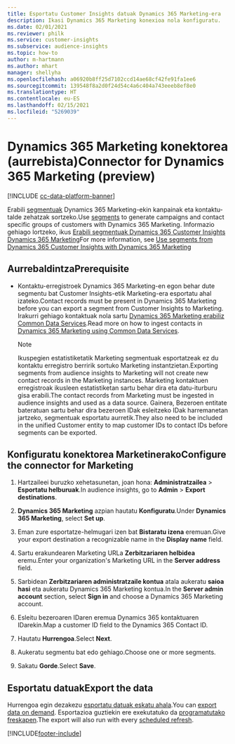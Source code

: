 ```yaml
---
title: Esportatu Customer Insights datuak Dynamics 365 Marketing-era
description: Ikasi Dynamics 365 Marketing konexioa nola konfiguratu.
ms.date: 02/01/2021
ms.reviewer: philk
ms.service: customer-insights
ms.subservice: audience-insights
ms.topic: how-to
author: m-hartmann
ms.author: mhart
manager: shellyha
ms.openlocfilehash: a06920b8ff25d7102ccd14ae68cf42fe91fa1ee6
ms.sourcegitcommit: 139548f8a2d0f24d54c4a6c404a743eeeb8ef8e0
ms.translationtype: HT
ms.contentlocale: eu-ES
ms.lasthandoff: 02/15/2021
ms.locfileid: "5269039"
---
```

# <a name="connector-for-dynamics-365-marketing-preview"></a><span data-ttu-id="96d7c-103">Dynamics 365 Marketing konektorea (aurrebista)</span><span class="sxs-lookup"><span data-stu-id="96d7c-103">Connector for Dynamics 365 Marketing (preview)</span></span>

[!INCLUDE [cc-data-platform-banner](../includes/cc-data-platform-banner.md)]

<span data-ttu-id="96d7c-104">Erabili [segmentuak](segments.md) Dynamics 365 Marketing-ekin kanpainak eta kontaktu-talde zehatzak sortzeko.</span><span class="sxs-lookup"><span data-stu-id="96d7c-104">Use [segments](segments.md) to generate campaigns and contact specific groups of customers with Dynamics 365 Marketing.</span></span> <span data-ttu-id="96d7c-105">Informazio gehiago lortzeko, ikus [Erabili segmentuak Dynamics 365 Customer Insights Dynamics 365 Marketing](https://docs.microsoft.com/dynamics365/marketing/customer-insights-segments)</span><span class="sxs-lookup"><span data-stu-id="96d7c-105">For more information, see [Use segments from Dynamics 365 Customer Insights with Dynamics 365 Marketing](https://docs.microsoft.com/dynamics365/marketing/customer-insights-segments)</span></span>

## <a name="prerequisite"></a><span data-ttu-id="96d7c-106">Aurrebaldintza</span><span class="sxs-lookup"><span data-stu-id="96d7c-106">Prerequisite</span></span>

- <span data-ttu-id="96d7c-107">Kontaktu-erregistroek Dynamics 365 Marketing-en egon behar dute segmentu bat Customer Insights-etik Marketing-era esportatu ahal izateko.</span><span class="sxs-lookup"><span data-stu-id="96d7c-107">Contact records must be present in Dynamics 365 Marketing before you can export a segment from Customer Insights to Marketing.</span></span> <span data-ttu-id="96d7c-108">Irakurri gehiago kontaktuak nola sartu [Dynamics 365 Marketing erabiliz Common Data Services](connect-power-query.md).</span><span class="sxs-lookup"><span data-stu-id="96d7c-108">Read more on how to ingest contacts in [Dynamics 365 Marketing using Common Data Services](connect-power-query.md).</span></span>

  > [!NOTE]
  > <span data-ttu-id="96d7c-109">Ikuspegien estatistiketatik Marketing segmentuak esportatzeak ez du kontaktu erregistro berririk sortuko Marketing instantzietan.</span><span class="sxs-lookup"><span data-stu-id="96d7c-109">Exporting segments from audience insights to Marketing will not create new contact records in the Marketing instances.</span></span> <span data-ttu-id="96d7c-110">Marketing kontaktuen erregistroak ikusleen estatistiketan sartu behar dira eta datu-iturburu gisa erabili.</span><span class="sxs-lookup"><span data-stu-id="96d7c-110">The contact records from Marketing must be ingested in audience insights and used as a data source.</span></span> <span data-ttu-id="96d7c-111">Gainera, Bezeroen entitate bateratuan sartu behar dira bezeroen IDak esleitzeko IDak harremanetan jartzeko, segmentuak esportatu aurretik.</span><span class="sxs-lookup"><span data-stu-id="96d7c-111">They also need to be included in the unified Customer entity to map customer IDs to contact IDs before segments can be exported.</span></span>

## <a name="configure-the-connector-for-marketing"></a><span data-ttu-id="96d7c-112">Konfiguratu konektorea Marketinerako</span><span class="sxs-lookup"><span data-stu-id="96d7c-112">Configure the connector for Marketing</span></span>

1. <span data-ttu-id="96d7c-113">Hartzaileei buruzko xehetasunetan, joan hona: **Administratzailea** > **Esportatu helburuak**.</span><span class="sxs-lookup"><span data-stu-id="96d7c-113">In audience insights, go to **Admin** > **Export destinations**.</span></span>

1. <span data-ttu-id="96d7c-114">**Dynamics 365 Marketing** azpian hautatu **Konfiguratu**.</span><span class="sxs-lookup"><span data-stu-id="96d7c-114">Under **Dynamics 365 Marketing**, select **Set up**.</span></span>

1. <span data-ttu-id="96d7c-115">Eman zure esportatze-helmugari izen bat **Bistaratu izena** eremuan.</span><span class="sxs-lookup"><span data-stu-id="96d7c-115">Give your export destination a recognizable name in the **Display name** field.</span></span>

1. <span data-ttu-id="96d7c-116">Sartu erakundearen Marketing URLa **Zerbitzariaren helbidea** eremu.</span><span class="sxs-lookup"><span data-stu-id="96d7c-116">Enter your organization's Marketing URL in the **Server address** field.</span></span>

1. <span data-ttu-id="96d7c-117">Sarbidean **Zerbitzariaren administratzaile kontua** atala aukeratu **saioa hasi** eta aukeratu Dynamics 365 Marketing kontua.</span><span class="sxs-lookup"><span data-stu-id="96d7c-117">In the **Server admin account** section, select **Sign in** and choose a Dynamics 365 Marketing account.</span></span>

1. <span data-ttu-id="96d7c-118">Esleitu bezeroaren IDaren eremua Dynamics 365 kontaktuaren IDarekin.</span><span class="sxs-lookup"><span data-stu-id="96d7c-118">Map a customer ID field to the Dynamics 365 Contact ID.</span></span>

1. <span data-ttu-id="96d7c-119">Hautatu **Hurrengoa**.</span><span class="sxs-lookup"><span data-stu-id="96d7c-119">Select **Next**.</span></span>

1. <span data-ttu-id="96d7c-120">Aukeratu segmentu bat edo gehiago.</span><span class="sxs-lookup"><span data-stu-id="96d7c-120">Choose one or more segments.</span></span>

1. <span data-ttu-id="96d7c-121">Sakatu **Gorde**.</span><span class="sxs-lookup"><span data-stu-id="96d7c-121">Select **Save**.</span></span>

## <a name="export-the-data"></a><span data-ttu-id="96d7c-122">Esportatu datuak</span><span class="sxs-lookup"><span data-stu-id="96d7c-122">Export the data</span></span>

<span data-ttu-id="96d7c-123">Hurrengoa egin dezakezu [esportatu datuak eskatu ahala](export-destinations.md).</span><span class="sxs-lookup"><span data-stu-id="96d7c-123">You can [export data on demand](export-destinations.md).</span></span> <span data-ttu-id="96d7c-124">Esportazioa guztiekin ere exekutatuko da [programatutako freskapen](system.md#schedule-tab).</span><span class="sxs-lookup"><span data-stu-id="96d7c-124">The export will also run with every [scheduled refresh](system.md#schedule-tab).</span></span>


[!INCLUDE[footer-include](../includes/footer-banner.md)]